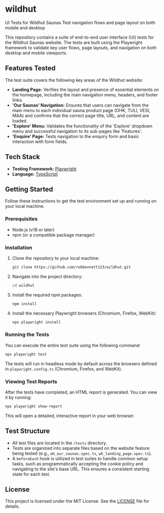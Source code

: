 # wildhut
UI Tests for Wildhut Saunas
Test navigation flows and page layout on both mobile and desktop

This repository contains a suite of end-to-end user interface (UI) tests for the Wildhut Saunas website. The tests are built using the Playwright framework to validate key user flows, page layouts, and navigation on both desktop and mobile viewports.

## Features Tested

The test suite covers the following key areas of the Wildhut website:

*   **Landing Page:** Verifies the layout and presence of essential elements on the homepage, including the main navigation menu, headers, and footer links.
*   **'Our Saunas' Navigation:** Ensures that users can navigate from the main menu to each individual sauna product page (OHK, TULI, VESI, MAA) and confirms that the correct page title, URL, and content are loaded.
*   **'Explore' Menu:** Validates the functionality of the 'Explore' dropdown menu and successful navigation to its sub-pages like 'Features'.
*   **'Enquire' Page:** Tests navigation to the enquiry form and basic interaction with form fields.

## Tech Stack

*   **Testing Framework:** [Playwright](https://playwright.dev/)
*   **Language:** [TypeScript](https://www.typescriptlang.org/)

## Getting Started

Follow these instructions to get the test environment set up and running on your local machine.

### Prerequisites

*   Node.js (v18 or later)
*   npm (or a compatible package manager)

### Installation

1.  Clone the repository to your local machine:
    ```sh
    git clone https://github.com/robbennett123/wildhut.git
    ```
2.  Navigate into the project directory:
    ```sh
    cd wildhut
    ```
3.  Install the required npm packages:
    ```sh
    npm install
    ```
4.  Install the necessary Playwright browsers (Chromium, Firefox, WebKit):
    ```sh
    npx playwright install
    ```

### Running the Tests

You can execute the entire test suite using the following command:

```sh
npx playwright test
```

The tests will run in headless mode by default across the browsers defined in `playwright.config.ts` (Chromium, Firefox, and WebKit).

### Viewing Test Reports

After the tests have completed, an HTML report is generated. You can view it by running:

```sh
npx playwright show-report
```

This will open a detailed, interactive report in your web browser.

## Test Structure

*   All test files are located in the `/tests` directory.
*   Tests are organized into separate files based on the website feature being tested (e.g., `wh_our_saunas.spec.ts`, `wh_landing_page.spec.ts`).
*   A `beforeEach` hook is utilized in test suites to handle common setup tasks, such as programmatically accepting the cookie policy and navigating to the site's base URL. This ensures a consistent starting state for each test.

## License

This project is licensed under the MIT License. See the [LICENSE](LICENSE) file for details.
